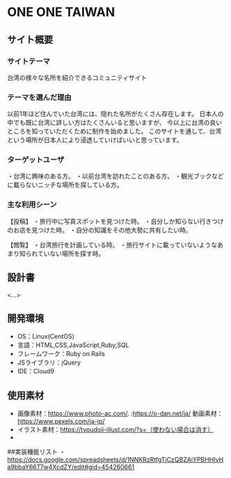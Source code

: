 # ONE ONE TAIWAN

## サイト概要
### サイトテーマ
台湾の様々な名所を紹介できるコミュニティサイト

### テーマを選んだ理由
以前1年ほど住んでいた台湾には、隠れた名所がたくさん存在します。
日本人の中でも既に台湾に詳しい方はたくさんいると思いますが、
今以上に台湾の良いところを知っていただくために制作を始めました。
このサイトを通して、台湾という場所が日本人により浸透していけばいいと思っています。



### ターゲットユーザ
・台湾に興味のある方。
・以前台湾を訪れたことのある方。
・観光ブックなどに載らないニッチな場所を探している方。




### 主な利用シーン
【投稿】
・旅行中に写真スポットを見つけた時。
・自分しか知らない行きつけのお店を見つけた時。
・自分の知識をその他大勢に共有したい時。





【閲覧】
・台湾旅行を計画している時。
・旅行サイトに載っていないようなあまり知られていない場所を探す時。





## 設計書
<...>

## 開発環境
- OS：Linux(CentOS)
- 言語：HTML,CSS,JavaScript,Ruby,SQL
- フレームワーク：Ruby on Rails
- JSライブラリ：jQuery
- IDE：Cloud9

## 使用素材
- 画像素材：https://www.photo-ac.com/. :https://o-dan.net/ja/  動画素材：https://www.pexels.com/ja-jp/
- イラスト素材：https://tyoudoii-illust.com/?s=（使わない場合は消す）
-
##実装機能リスト
・https://docs.google.com/spreadsheets/d/1NNKRzRtfgTjCzQBZAiYPBHHIvHa9bbaY66T7w4XcdZY/edit#gid=454260661
